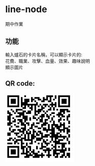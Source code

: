 # line-node
期中作業<br>
<h2>功能</h2>
輸入爐石的卡片名稱，可以顯示卡片的:<br>
花費、職業、攻擊、血量、效果、趣味說明<br>
顯示圖片
<h2>QR code:</h2>

![image](https://github.com/a127521421/line-node/blob/master/%E6%93%B7%E5%8F%96.PNG)
